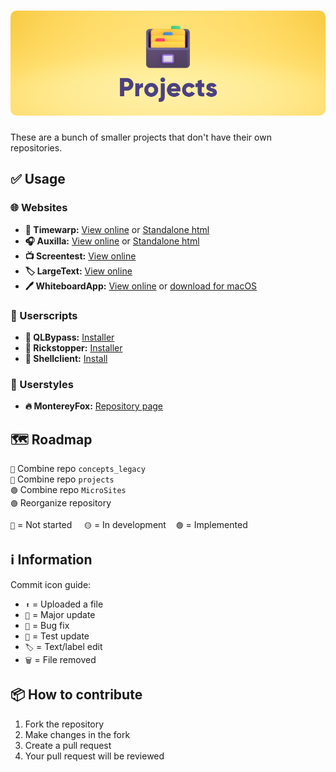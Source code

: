 <h1 align="center">
  <img style="border-radius:10px" src="banner.png">
</h1>

These are a bunch of smaller projects that don't have their own repositories.

## ✅ Usage
### 🌐 Websites
- **📸 Timewarp:** [View online](https://itsfoxdev.github.io/projects/web/timewarp) or [Standalone html](https://raw.githubusercontent.com/ItsFoxDev/projects/main/web/timewarp/index.html)
- **🎧 Auxilla:** [View online](https://itsfoxdev.github.io/projects/web/auxilla) or [Standalone html](https://raw.githubusercontent.com/ItsFoxDev/projects/main/web/auxilla/index.html)
- **📺 Screentest:** [View online](https://itsfoxdev.github.io/projects/screentest)
- **🏷️ LargeText:** [View online](https://itsfoxdev.github.io/projects/web/largetext/)<br>
- **🖊️ WhiteboardApp:** [View online](https://itsfoxdev.github.io/projects/web/whiteboard/) or [download for macOS](https://github.com/ItsFoxDev/projects/raw/main/web/whiteboard/appfiles/Whiteboard.zip)
### 📜 Userscripts
- **💬 QLBypass:** [Installer](https://itsfoxdev.github.io/projects/js/qlbypass/)
- **🛑 Rickstopper:** [Installer](https://itsfoxdev.github.io/projects/js/rickstopper/install/)
- **🥚 Shellclient:** [Install](https://itsfoxdev.github.io/projects/js/shellclient/main.user.js)
### 🎨 Userstyles
- **🔥 MontereyFox:** [Repository page](https://github.com/ItsFoxDev/repos/tree/main/misc/MontereyFox)
## 🗺️ Roadmap
`🔴` Combine repo `concepts_legacy`<br>
`🔴` Combine repo `projects`<br>
`🟢` Combine repo `MicroSites`<br>
`🟢` Reorganize repository<br>

`🔴` = Not started‎‎ ‎ ‎ ‎ ‎ `🟡` = In development‎ ‎ ‎ ‎ ‎ `🟢` = Implemented


## ℹ️ Information
Commit icon guide:
- `⬆️` = Uploaded a file
- `🎉` = Major update
- `🐛` = Bug fix
- `🚧` = Test update
- `🏷️` = Text/label edit
- `🗑️` = File removed

## 📦 How to contribute
1. Fork the repository
2. Make changes in the fork
3. Create a pull request
4. Your pull request will be reviewed
